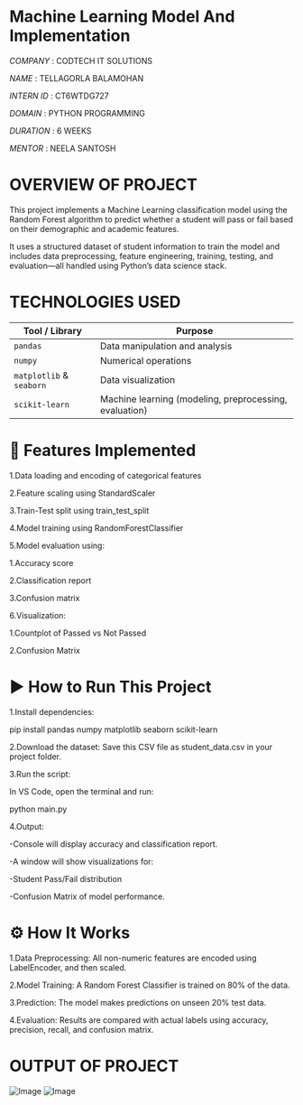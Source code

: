 # Machine Learning Model And Implementation    

*COMPANY* : CODTECH IT SOLUTIONS

*NAME* : TELLAGORLA BALAMOHAN

*INTERN ID* : CT6WTDG727

*DOMAIN* : PYTHON PROGRAMMING

*DURATION* : 6 WEEKS

*MENTOR* : NEELA SANTOSH

# OVERVIEW OF PROJECT
This project implements a Machine Learning classification model using the Random Forest algorithm to predict whether a student will pass or fail based on their demographic and academic features.

It uses a structured dataset of student information to train the model and includes data preprocessing, feature engineering, training, testing, and evaluation—all handled using Python’s data science stack.

# TECHNOLOGIES USED

| Tool / Library           | Purpose                                                |
| ------------------------ | ------------------------------------------------------ |
| `pandas`                 | Data manipulation and analysis                         |
| `numpy`                  | Numerical operations                                   |
| `matplotlib` & `seaborn` | Data visualization                                     |
| `scikit-learn`           | Machine learning (modeling, preprocessing, evaluation) |

# 🌟 Features Implemented
1.Data loading and encoding of categorical features

2.Feature scaling using StandardScaler

3.Train-Test split using train_test_split

4.Model training using RandomForestClassifier

5.Model evaluation using:

   1.Accuracy score

   2.Classification report

   3.Confusion matrix

6.Visualization:

   1.Countplot of Passed vs Not Passed

   2.Confusion Matrix


# ▶️ How to Run This Project
1.Install dependencies:

pip install pandas numpy matplotlib seaborn scikit-learn

2.Download the dataset:
Save this CSV file as student_data.csv in your project folder.

3.Run the script:

In VS Code, open the terminal and run:

  python main.py
  
4.Output:

-Console will display accuracy and classification report.

-A window will show visualizations for:

-Student Pass/Fail distribution

-Confusion Matrix of model performance.

# ⚙️ How It Works
1.Data Preprocessing: All non-numeric features are encoded using LabelEncoder, and then scaled.

2.Model Training: A Random Forest Classifier is trained on 80% of the data.

3.Prediction: The model makes predictions on unseen 20% test data.

4.Evaluation: Results are compared with actual labels using accuracy, precision, recall, and confusion matrix.

# OUTPUT OF PROJECT
![Image](https://github.com/user-attachments/assets/80b27ec8-6bda-4628-a620-3bba1483a437)
![Image](https://github.com/user-attachments/assets/a1c89672-94af-4a37-a147-ef0c1f75e937)
















